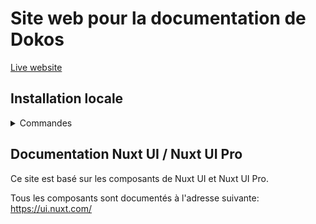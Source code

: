 # Site web pour la documentation de Dokos

[Live website](https://doc.dokos.io/)


## Installation locale
<details>
<summary>Commandes</summary>

## Paramétrage

Installez les dépendances:

```bash
# npm
npm install

# pnpm
pnpm install

# yarn
yarn install

# bun
bun install
```

## Serveur de développement

Démarrez un serveur de développement à l'adresse `http://localhost:3000`:

```bash
# npm
npm run dev

# pnpm
pnpm run dev

# yarn
yarn dev

# bun
bun run dev
```

## Production

Publier l'application pour la production:

```bash
# npm
npm run build

# pnpm
pnpm run build

# yarn
yarn build

# bun
bun run build
```

Prévisualisez le site de production localement:

```bash
# npm
npm run preview

# pnpm
pnpm run preview

# yarn
yarn preview

# bun
bun run preview
```

Plus d'information sur la [documentation de déploiement à cette adresse](https://nuxt.com/docs/getting-started/deployment).
</details>

## Documentation Nuxt UI / Nuxt UI Pro

Ce site est basé sur les composants de Nuxt UI et Nuxt UI Pro.  

Tous les composants sont documentés à l'adresse suivante: https://ui.nuxt.com/
